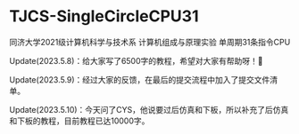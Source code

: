 # TJCS-SingleCircleCPU31
同济大学2021级计算机科学与技术系 计算机组成与原理实验 单周期31条指令CPU



Update(2023.5.8)：给大家写了6500字的教程，希望对大家有帮助呀！🥳



Update(2023.5.9)：经过大家的反馈，在最后的提交流程中加入了提交文件清单。



Update(2023.5.10)：今天问了CYS，他说要过后仿真和下板，所以补充了后仿真和下板的教程，目前教程已达10000字。



